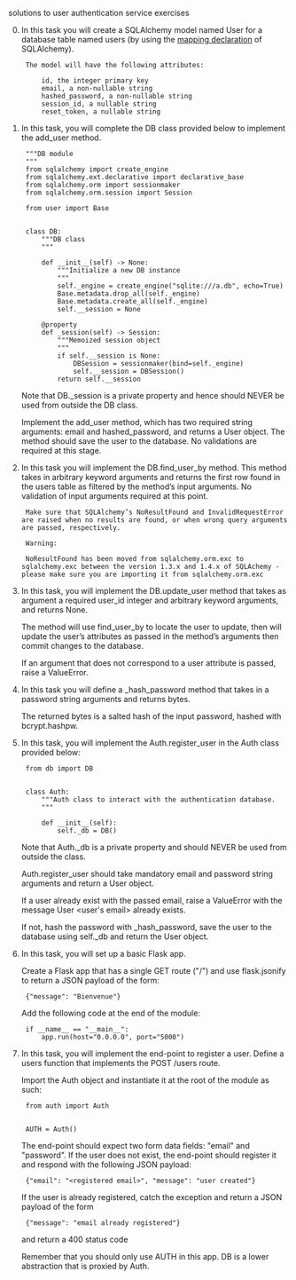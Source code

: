 solutions to user authentication service exercises

0. In this task you will create a SQLAlchemy model named User for a database table named users (by using the [mapping declaration](https://docs.sqlalchemy.org/en/13/orm/tutorial.html#declare-a-mapping) of SQLAlchemy).

        The model will have the following attributes:

            id, the integer primary key
            email, a non-nullable string
            hashed_password, a non-nullable string
            session_id, a nullable string
            reset_token, a nullable string

1. In this task, you will complete the DB class provided below to implement the add_user method.

        """DB module
        """
        from sqlalchemy import create_engine
        from sqlalchemy.ext.declarative import declarative_base
        from sqlalchemy.orm import sessionmaker
        from sqlalchemy.orm.session import Session

        from user import Base


        class DB:
            """DB class
            """

            def __init__(self) -> None:
                """Initialize a new DB instance
                """
                self._engine = create_engine("sqlite:///a.db", echo=True)
                Base.metadata.drop_all(self._engine)
                Base.metadata.create_all(self._engine)
                self.__session = None

            @property
            def _session(self) -> Session:
                """Memoized session object
                """
                if self.__session is None:
                    DBSession = sessionmaker(bind=self._engine)
                    self.__session = DBSession()
                return self.__session

    Note that DB._session is a private property and hence should NEVER be used from outside the DB class.

    Implement the add_user method, which has two required string arguments: email and hashed_password, and returns a User object. The method should save the user to the database. No validations are required at this stage.

2. In this task you will implement the DB.find_user_by method. This method takes in arbitrary keyword arguments and returns the first row found in the users table as filtered by the method’s input arguments. No validation of input arguments required at this point.

        Make sure that SQLAlchemy’s NoResultFound and InvalidRequestError are raised when no results are found, or when wrong query arguments are passed, respectively.

        Warning:

        NoResultFound has been moved from sqlalchemy.orm.exc to sqlalchemy.exc between the version 1.3.x and 1.4.x of SQLAchemy - please make sure you are importing it from sqlalchemy.orm.exc

3. In this task, you will implement the DB.update_user method that takes as argument a required user_id integer and arbitrary keyword arguments, and returns None.

    The method will use find_user_by to locate the user to update, then will update the user’s attributes as passed in the method’s arguments then commit changes to the database.

    If an argument that does not correspond to a user attribute is passed, raise a ValueError.

4. In this task you will define a _hash_password method that takes in a password string arguments and returns bytes.

    The returned bytes is a salted hash of the input password, hashed with bcrypt.hashpw.

5. In this task, you will implement the Auth.register_user in the Auth class provided below:

        from db import DB


        class Auth:
            """Auth class to interact with the authentication database.
            """

            def __init__(self):
                self._db = DB()


    Note that Auth._db is a private property and should NEVER be used from outside the class.

    Auth.register_user should take mandatory email and password string arguments and return a User object.

    If a user already exist with the passed email, raise a ValueError with the message User <user's email> already exists.

    If not, hash the password with _hash_password, save the user to the database using self._db and return the User object.

6. In this task, you will set up a basic Flask app.

    Create a Flask app that has a single GET route ("/") and use flask.jsonify to return a JSON payload of the form:

        {"message": "Bienvenue"}

    Add the following code at the end of the module:

        if __name__ == "__main__":
            app.run(host="0.0.0.0", port="5000")

7. In this task, you will implement the end-point to register a user. Define a users function that implements the POST /users route.

    Import the Auth object and instantiate it at the root of the module as such:

        from auth import Auth


        AUTH = Auth()

    The end-point should expect two form data fields: "email" and "password". If the user does not exist, the end-point should register it and respond with the following JSON payload:

        {"email": "<registered email>", "message": "user created"}

    If the user is already registered, catch the exception and return a JSON payload of the form

        {"message": "email already registered"}

    and return a 400 status code

    Remember that you should only use AUTH in this app. DB is a lower abstraction that is proxied by Auth.
